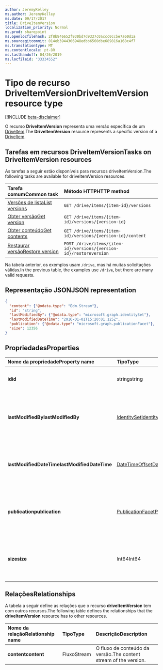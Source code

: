 ```yaml
---
author: JeremyKelley
ms.author: JeremyKelley
ms.date: 09/17/2017
title: DriveItemVersion
localization_priority: Normal
ms.prod: sharepoint
ms.openlocfilehash: 2f8b846652f930bd7d9337c0accc0ccbe7a60d1a
ms.sourcegitcommit: 014eb3944306948edbb6560dbe689816a168c4f7
ms.translationtype: MT
ms.contentlocale: pt-BR
ms.lasthandoff: 04/26/2019
ms.locfileid: "33334552"
---
```

# <a name="driveitemversion-resource-type"></a><span data-ttu-id="f2d53-102">Tipo de recurso DriveItemVersion</span><span class="sxs-lookup"><span data-stu-id="f2d53-102">DriveItemVersion resource type</span></span>

[!INCLUDE [beta-disclaimer](../../includes/beta-disclaimer.md)]

<span data-ttu-id="f2d53-103">O recurso **DriveItemVersion** representa uma versão específica de um [DriveItem](driveitem.md).</span><span class="sxs-lookup"><span data-stu-id="f2d53-103">The **DriveItemVersion** resource represents a specific version of a [DriveItem](driveitem.md).</span></span>


## <a name="tasks-on-driveitemversion-resources"></a><span data-ttu-id="f2d53-104">Tarefas em recursos DriveItemVersion</span><span class="sxs-lookup"><span data-stu-id="f2d53-104">Tasks on DriveItemVersion resources</span></span>

<span data-ttu-id="f2d53-105">As tarefas a seguir estão disponíveis para recursos driveItemVersion.</span><span class="sxs-lookup"><span data-stu-id="f2d53-105">The following tasks are available for driveItemVersion resources.</span></span>

|            <span data-ttu-id="f2d53-106">Tarefa comum</span><span class="sxs-lookup"><span data-stu-id="f2d53-106">Common task</span></span>             |         <span data-ttu-id="f2d53-107">Método HTTP</span><span class="sxs-lookup"><span data-stu-id="f2d53-107">HTTP method</span></span>         |
| :--------------------------------- | :-------------------------- |
| <span data-ttu-id="f2d53-108">[Versões de lista][version-list]</span><span class="sxs-lookup"><span data-stu-id="f2d53-108">[List versions][version-list]</span></span>      | `GET /drive/items/{item-id}/versions`  |
| <span data-ttu-id="f2d53-109">[Obter versão][version-get]</span><span class="sxs-lookup"><span data-stu-id="f2d53-109">[Get version][version-get]</span></span>         | `GET /drive/items/{item-id}/versions/{version-id}`     |
| <span data-ttu-id="f2d53-110">[Obter conteúdo][content-get]</span><span class="sxs-lookup"><span data-stu-id="f2d53-110">[Get contents][content-get]</span></span>        | `GET /drive/items/{item-id}/versions/{version-id}/content` |
| <span data-ttu-id="f2d53-111">[Restaurar versão][version-restore]</span><span class="sxs-lookup"><span data-stu-id="f2d53-111">[Restore version][version-restore]</span></span> | `POST /drive/items/{item-id}/versions/{version-id}/restoreversion` |

[version-list]: ../api/driveitem-list-versions.md
[version-get]: ../api/driveitemversion-get.md
[content-get]: ../api/driveitemversion-get-contents.md
[version-restore]: ../api/driveitemversion-restore.md

<span data-ttu-id="f2d53-112">Na tabela anterior, os exemplos usam `/drive`, mas há muitas solicitações válidas.</span><span class="sxs-lookup"><span data-stu-id="f2d53-112">In the previous table, the examples use `/drive`, but there are many valid requests.</span></span>

## <a name="json-representation"></a><span data-ttu-id="f2d53-113">Representação JSON</span><span class="sxs-lookup"><span data-stu-id="f2d53-113">JSON representation</span></span>

<!-- { "blockType": "resource","keyProperty":"id", "@odata.type": "microsoft.graph.driveItemVersion", "@type.aka": "oneDrive.driveItemVersion" } -->

```json
{
  "content": {"@odata.type": "Edm.Stream"},
  "id": "string",
  "lastModifiedBy": {"@odata.type": "microsoft.graph.identitySet"},
  "lastModifiedDateTime": "2016-01-01T15:20:01.125Z",
  "publication": {"@odata.type": "microsoft.graph.publicationFacet"},
  "size": 12356
}
```

## <a name="properties"></a><span data-ttu-id="f2d53-114">Propriedades</span><span class="sxs-lookup"><span data-stu-id="f2d53-114">Properties</span></span>

|      <span data-ttu-id="f2d53-115">Nome da propriedade</span><span class="sxs-lookup"><span data-stu-id="f2d53-115">Property name</span></span>       |                         <span data-ttu-id="f2d53-116">Tipo</span><span class="sxs-lookup"><span data-stu-id="f2d53-116">Type</span></span>                         |                               <span data-ttu-id="f2d53-117">Descrição</span><span class="sxs-lookup"><span data-stu-id="f2d53-117">Description</span></span>                               |
| :----------------------- | :--------------------------------------------------- | :---------------------------------------------------------------------- |
| <span data-ttu-id="f2d53-118">**id**</span><span class="sxs-lookup"><span data-stu-id="f2d53-118">**id**</span></span>                   | <span data-ttu-id="f2d53-119">string</span><span class="sxs-lookup"><span data-stu-id="f2d53-119">string</span></span>                                               | <span data-ttu-id="f2d53-120">A ID da versão.</span><span class="sxs-lookup"><span data-stu-id="f2d53-120">The ID of the version.</span></span> <span data-ttu-id="f2d53-121">Somente leitura.</span><span class="sxs-lookup"><span data-stu-id="f2d53-121">Read-only.</span></span>                                       |
| <span data-ttu-id="f2d53-122">**lastModifiedBy**</span><span class="sxs-lookup"><span data-stu-id="f2d53-122">**lastModifiedBy**</span></span>       | [<span data-ttu-id="f2d53-123">IdentitySet</span><span class="sxs-lookup"><span data-stu-id="f2d53-123">IdentitySet</span></span>](../resources/identityset.md)           | <span data-ttu-id="f2d53-124">Identidade do usuário que modificou a versão pela última vez.</span><span class="sxs-lookup"><span data-stu-id="f2d53-124">Identity of the user which last modified the version.</span></span> <span data-ttu-id="f2d53-125">Somente leitura.</span><span class="sxs-lookup"><span data-stu-id="f2d53-125">Read-only.</span></span>        |
| <span data-ttu-id="f2d53-126">**lastModifiedDateTime**</span><span class="sxs-lookup"><span data-stu-id="f2d53-126">**lastModifiedDateTime**</span></span> | [<span data-ttu-id="f2d53-127">DateTimeOffset</span><span class="sxs-lookup"><span data-stu-id="f2d53-127">DateTimeOffset</span></span>](../resources/timestamp.md)          | <span data-ttu-id="f2d53-128">Data e hora em que a versão foi modificada pela última vez.</span><span class="sxs-lookup"><span data-stu-id="f2d53-128">Date and time the version was last modified.</span></span> <span data-ttu-id="f2d53-129">Somente leitura.</span><span class="sxs-lookup"><span data-stu-id="f2d53-129">Read-only.</span></span>                 |
| <span data-ttu-id="f2d53-130">**publication**</span><span class="sxs-lookup"><span data-stu-id="f2d53-130">**publication**</span></span>          | [<span data-ttu-id="f2d53-131">PublicationFacet</span><span class="sxs-lookup"><span data-stu-id="f2d53-131">PublicationFacet</span></span>](../resources/publicationfacet.md) | <span data-ttu-id="f2d53-132">Indica o status de publicação desta versão específica.</span><span class="sxs-lookup"><span data-stu-id="f2d53-132">Indicates the publication status of this particular version.</span></span> <span data-ttu-id="f2d53-133">Somente leitura.</span><span class="sxs-lookup"><span data-stu-id="f2d53-133">Read-only.</span></span> |
| <span data-ttu-id="f2d53-134">**size**</span><span class="sxs-lookup"><span data-stu-id="f2d53-134">**size**</span></span>                 | <span data-ttu-id="f2d53-135">Int64</span><span class="sxs-lookup"><span data-stu-id="f2d53-135">Int64</span></span>                                                | <span data-ttu-id="f2d53-136">Indica o tamanho do fluxo de conteúdo para esta versão do item.</span><span class="sxs-lookup"><span data-stu-id="f2d53-136">Indicates the size of the content stream for this version of the item.</span></span>  |

## <a name="relationships"></a><span data-ttu-id="f2d53-137">Relações</span><span class="sxs-lookup"><span data-stu-id="f2d53-137">Relationships</span></span>

<span data-ttu-id="f2d53-138">A tabela a seguir define as relações que o recurso **driveItemVersion** tem com outros recursos.</span><span class="sxs-lookup"><span data-stu-id="f2d53-138">The following table defines the relationships that the **driveItemVersion** resource has to other resources.</span></span>

| <span data-ttu-id="f2d53-139">Nome da relação</span><span class="sxs-lookup"><span data-stu-id="f2d53-139">Relationship name</span></span> |  <span data-ttu-id="f2d53-140">Tipo</span><span class="sxs-lookup"><span data-stu-id="f2d53-140">Type</span></span>  |            <span data-ttu-id="f2d53-141">Descrição</span><span class="sxs-lookup"><span data-stu-id="f2d53-141">Description</span></span>             |
| :---------------- | :----- | :--------------------------------- |
| <span data-ttu-id="f2d53-142">**content**</span><span class="sxs-lookup"><span data-stu-id="f2d53-142">**content**</span></span>       | <span data-ttu-id="f2d53-143">Fluxo</span><span class="sxs-lookup"><span data-stu-id="f2d53-143">Stream</span></span> | <span data-ttu-id="f2d53-144">O fluxo de conteúdo da versão.</span><span class="sxs-lookup"><span data-stu-id="f2d53-144">The content stream of the version.</span></span> |

<!--
{
  "type": "#page.annotation",
  "description": "The version facet provides information about the properties of a file version.",
  "keywords": "version,versions,version-history,history",
  "section": "documentation",
  "tocPath": "Facets/Version",
  "suppressions": []
}
-->
